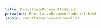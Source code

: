 ```yaml
---
title: RemittanceDocumentCodeList
permalink: RemittanceDocumentCodeList.html
jsonid: remittancedocumentcodelist
---
```

